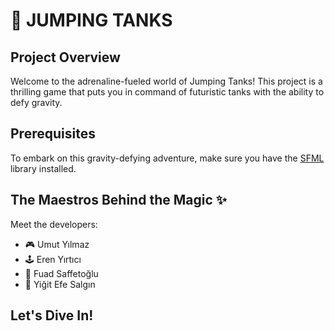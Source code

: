 # 🚀 JUMPING TANKS

## Project Overview

Welcome to the adrenaline-fueled world of Jumping Tanks! This project is a thrilling game that puts you in command of futuristic tanks with the ability to defy gravity.

## Prerequisites

To embark on this gravity-defying adventure, make sure you have the [SFML](https://www.sfml-dev.org/) library installed.

## The Maestros Behind the Magic ✨

Meet the developers:

- 🎮 Umut Yılmaz
- 🕹 Eren Yırtıcı
- 🚀 Fuad Saffetoğlu
- 🎨 Yiğit Efe Salgın

## Let's Dive In!

